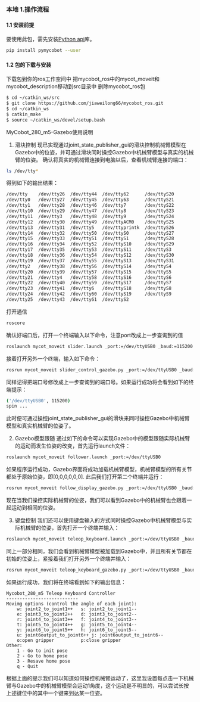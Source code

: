 ### 本地 1.操作流程
#### 1.1 安装前提

要使用此包，需先安装[Python api](https://github.com/elephantrobotics/pymycobot.git)库。

```bash
pip install pymycobot --user
```

#### 1.2 包的下载与安装

下载包到你的ros工作空间中
把mycobot_ros中的mycot_moveit和mycobot_description移动到src目录中
删除mycobot_ros包

```bash
$ cd ~/catkin_ws/src
$ git clone https://github.com/jiaweilong66/mycobot_ros.git
$ cd ~/catkin_ws
$ catkin_make
$ source ~/catkin_ws/devel/setup.bash
```
MyCobot_280_m5-Gazebo使用说明
1. 滑块控制
现已实现通过joint_state_publisher_gui的滑块控制机械臂模型在Gazebo中的位姿，并可通过滑块同时操控Gazebo中机械臂模型与真实的机械臂的位姿。
确认将真实的机械臂连接到电脑以后，查看机械臂连接的端口：

```bash
ls /dev/tty*
```

得到如下的输出结果：

```bash
/dev/tty    /dev/tty26  /dev/tty44  /dev/tty62      /dev/ttyS20
/dev/tty0   /dev/tty27  /dev/tty45  /dev/tty63      /dev/ttyS21
/dev/tty1   /dev/tty28  /dev/tty46  /dev/tty7       /dev/ttyS22
/dev/tty10  /dev/tty29  /dev/tty47  /dev/tty8       /dev/ttyS23
/dev/tty11  /dev/tty3   /dev/tty48  /dev/tty9       /dev/ttyS24
/dev/tty12  /dev/tty30  /dev/tty49  /dev/ttyACM0    /dev/ttyS25
/dev/tty13  /dev/tty31  /dev/tty5   /dev/ttyprintk  /dev/ttyS26
/dev/tty14  /dev/tty32  /dev/tty50  /dev/ttyS0      /dev/ttyS27
/dev/tty15  /dev/tty33  /dev/tty51  /dev/ttyS1      /dev/ttyS28
/dev/tty16  /dev/tty34  /dev/tty52  /dev/ttyS10     /dev/ttyS29
/dev/tty17  /dev/tty35  /dev/tty53  /dev/ttyS11     /dev/ttyS3
/dev/tty18  /dev/tty36  /dev/tty54  /dev/ttyS12     /dev/ttyS30
/dev/tty19  /dev/tty37  /dev/tty55  /dev/ttyS13     /dev/ttyS31
/dev/tty2   /dev/tty38  /dev/tty56  /dev/ttyS14     /dev/ttyS4
/dev/tty20  /dev/tty39  /dev/tty57  /dev/ttyS15     /dev/ttyS5
/dev/tty21  /dev/tty4   /dev/tty58  /dev/ttyS16     /dev/ttyS6
/dev/tty22  /dev/tty40  /dev/tty59  /dev/ttyS17     /dev/ttyS7
/dev/tty23  /dev/tty41  /dev/tty6   /dev/ttyS18     /dev/ttyS8
/dev/tty24  /dev/tty42  /dev/tty60  /dev/ttyS19     /dev/ttyS9
/dev/tty25  /dev/tty43  /dev/tty61  /dev/ttyS2
```

打开通信

```bash
roscore
```

确认好端口后，打开一个终端输入以下命令，注意port改成上一步查询到的值

```bash
roslaunch mycot_moveit slider.launch _port:=/dev/ttyUSB0 _baud:=115200
```

接着打开另外一个终端，输入如下命令：

```bash
rosrun mycot_moveit slider_control_gazebo.py _port:=/dev/ttyUSB0 _baud:=115200
```

同样记得把端口号修改成上一步查询到的端口号。如果运行成功将会看到如下的终端提示：

```bash
('/dev/ttyUSB0', 115200)
spin ...
```

此时便可通过操控joint_state_publisher_gui的滑块来同时操控Gazebo中机械臂模型和真实机械臂的位姿了。

2. Gazebo模型跟随
通过如下的命令可以实现Gazebo中的模型跟随实际机械臂的运动而发生位姿的改变，首先运行launch文件：

```bash
roslaunch mycot_moveit follower.launch _port:=/dev/ttyUSB0
```

如果程序运行成功，Gazebo界面将成功加载机械臂模型，机械臂模型的所有关节都处于原始位姿，即[0,0,0,0,0,0]. 此后我们打开第二个终端并运行：

```bash
rosrun mycot_moveit follow_display_gazebo.py _port:=/dev/ttyUSB0 _baud:=115200
```

现在当我们操控实际机械臂的位姿，我们可以看到Gazebo中的机械臂也会跟着一起运动到相同的位姿。

3. 键盘控制
我们还可以使用键盘输入的方式同时操控Gazebo中机械臂模型与实际机械臂的位姿，首先打开一个终端并输入：

```bash
roslaunch mycot_moveit teleop_keyboard.launch _port:=/dev/ttyUSB0 _baud:=115200
```

同上一部分相同，我们会看到机械臂模型被加载到Gazebo中，并且所有关节都在初始的位姿上，紧接着我们打开另外一个终端并输入：

```bash
rosrun mycot_moveit teleop_keyboard_gazebo.py _port:=/dev/ttyUSB0 _baud:=115200
```

如果运行成功，我们将在终端看到如下的输出信息：

```shell
Mycobot_280_m5 Teleop Keyboard Controller
---------------------------
Movimg options (control the angle of each joint):
    w: joint2_to_joint1++   s: joint2_to_joint1--
    e: joint3_to_joint2++   d: joint3_to_joint2--
    r: joint4_to_joint3++   f: joint4_to_joint3--
    t: joint5_to_joint4++   g: joint5_to_joint4--
    y: joint6_to_joint5++   h: joint6_to_joint5--
    u: joint6output_to_joint6++ j: joint6output_to_joint6--
    o:open gripper          p:close gripper
Other:
    1 - Go to init pose
    2 - Go to home pose
    3 - Resave home pose
    q - Quit
```

根据上面的提示我们可以知道如何操控机械臂运动了，这里我设置每点击一下机械臂与Gazebo中的机械臂模型会运动1角度，这个运动是不明显的，可以尝试长按上述键位中的其中一个键来到达某一位姿。
